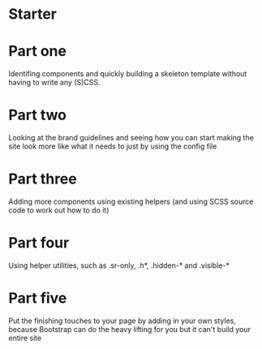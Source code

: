 Starter
=======

# Part one
Identifing components and quickly building a skeleton template without having to write any (S)CSS.

# Part two
Looking at the brand guidelines and seeing how you can start making the site look more like what it needs to just by using the config file

# Part three
Adding more components using existing helpers (and using SCSS source code to work out how to do it)

# Part four
Using helper utilities, such as .sr-only, .h*, .hidden-* and .visible-*

# Part five
Put the finishing touches to your page by adding in your own styles, because Bootstrap can do the heavy lifting for you but it can't build your entire site
